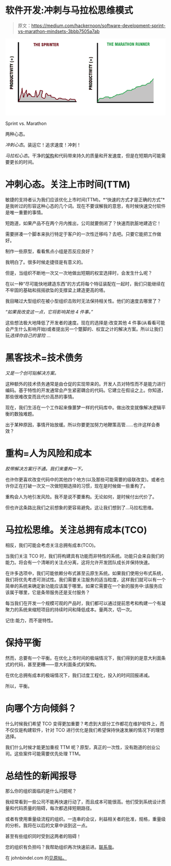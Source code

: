 # 软件开发:冲刺与马拉松思维模式

> 原文：<https://medium.com/hackernoon/software-development-sprint-vs-marathon-mindsets-3bbb7505a7ab>

![](img/6b6130a1e87bc3d34432e217598071d1.png)

Sprint vs. Marathon

两种心态。

*冲刺心态*。装运它！追求速度！冲刺！

*马拉松心态*。干净的[架构](https://hackernoon.com/tagged/architecture)和代码带来持久的质量和开发速度，但是在短期内可能需要更长的时间。

# 冲刺心态。关注上市时间(TTM)

敏捷的支持者认为我们应该优化上市时间(TTM)。*“快速的方式才是正确的方式”*是我听过的形容这种心态的几个词。现在不要误解我的意思，有时候快速交付软件是唯一重要的事情。

短跑道，如果产品不在两个月内推出，公司就要倒闭了？快速而肮脏地建造它！

需要拼凑一个脚本来执行特定于客户的一次性迁移吗？去吧。只要它能把工作做好。

制作一些原型，看看焦点小组是否反应良好？

我明白了。很多时候走捷径是有意义的。

但是，当组织不断地一次又一次地做出短期的权宜选择时，会发生什么呢？

在以一种“尽可能快地建造东西”的方式将每个特征装配在一起时，我们只能继续在不牢固的基础和摇摇欲坠的支撑梁上建造更高的塔。

我目睹过大型组织在被小型组织击败时无法保持相关性。他们的速度去哪里了？

*“如果我改变这一点，它将影响其他 4 件事。”*

这些想法极大地降低了开发者的速度。现在的选择是:改变其他 4 件事(从看看可能会产生什么影响开始)或者提出另一个蹩脚的、权宜之计的解决方案。所以让我们玩*选择你自己的冒险* …

# 黑客技术=技术债务

*又是一个创可贴解决方案。*

这种额外的技术债务通常是由仓促的实现带来的。开发人员对特性而不是能力进行编码。基于特性的开发通常会产生紧密耦合的代码。它建立在假设之上。你知道，那些很难改变而且代价高昂的事情。

现在，我们生活在一个工作起来像噩梦一样的代码库中。做出改变就像解决逻辑平衡的数独难题。

出于某种原因，事情开始放缓。所以你要更加努力地鞭策高管……也许这样会奏效？

# 重构=人为风险和成本

*胶带解决方案行不通。我们来重构一下。*

也许你更喜欢改变代码中的其他四个地方(以及那些可能需要的级联改变)。或者也许你正在打破一次又一次做短期选择的习惯，现在是时候做一些重构了。

重构会人为地引发风险。我不是说不要重构。无论如何，是时候付出代价了。

但也许这条路比我们之前想象的更容易避免。这让我们想到了…马拉松思维。

# 马拉松思维。关注总拥有成本(TCO)

相反，我们可能会考虑关注总拥有成本(TCO)。

当我们关注 TCO 时，我们将构建具有功能而非特性的系统。功能只会来自我们的能力。将会有一个清晰的关注点分离，这将允许开发团队成长并保持快速。

在许多选项中，我们可能依赖分布式甚至云原生系统。如果我们使用分布式系统，我们将优先考虑可测试性。我们需要关注服务的适当粒度，这样我们就可以有一个简单的系统来确定新功能应该属于哪里。如果它需要在一个新的服务中:该服务应该属于哪里，它是条带服务还是支付服务？

每当我们在开发一个规模可观的产品时，我们都可以通过提前思考和构建一个有凝聚力的系统来缩短项目的持续时间和降低成本。量两次，切一次。

记住:能力，而不是特性。

# 保持平衡

然而，总要有一个平衡。在优化上市时间的极端情况下，我们得到的是意大利面条式的代码，甚至更糟——意大利面条式的架构。

在优化总拥有成本的极端情况下，我们过度工程化，投入的时间回报递减。

所以，平衡。

# 向哪个方向倾斜？

什么时候我们希望 TCO 变得更加重要？考虑到大部分工作都花在维护软件上，而不仅仅是构建软件，针对 TCO 进行优化是我们希望保持快速发展的情况下的理想选择。

我们什么时候才能更加重视 TTM 呢？原型，真正的一次性，没有跑道的创业公司。这些案件可能需要优先处理 TTM。

# 总结性的新闻报导

那么你的组织面临的是什么问题呢？

我经常看到一些公司不能再快速行动了，而且成本可能很高。他们受到系统设计质量和代码质量的阻碍，每次都选择短期路径。

或者有使用重量级流程的组织。一连串的会议，利益相关者的批准，规格，重量级的分析。我将在以后的文章中谈到这一点。

甚至有些组织同时受到这两者的阻碍！

您的组织有负担吗？我帮助组织再次快速前进。[联系我](https://johnbindel.com/contact/)。

在 johnbindel.com 的[见原帖。](https://johnbindel.com/2017/10/software-development-sprint-vs-marathon-mindsets/)